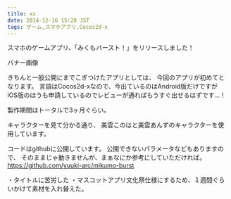 ```yaml
---
title: xx
date: 2014-12-16 15:20 JST
tags: ゲーム,スマホアプリ,Cocos2d-x
---
```



スマホのゲームアプリ、「みくもバースト！」をリリースしました！

バナー画像

きちんと一般公開にまでこぎつけたアプリとしては、
今回のアプリが初めてとなります。
言語はCocos2d-xなので、今出ているのはAndroid版だけですが
iOS版のほうも申請しているのでレビューが通ればもうすぐ出せるはずです…！

製作期間はトータルで3ヶ月ぐらい。



キャラクターを見て分かる通り、
美雲このはと美雲あんずのキャラクターを使用しています。

コードはgithubに公開しています。
公開できないパラメータなどもありますので、
そのままじゃ動きませんが、まぁなにか参考にしていただければ。
https://github.com/yuuki-arc/mikumo-burst

・タイトルに苦労した
・マスコットアプリ文化祭仕様にするため、１週間ぐらいかけて素材を入れ替えた。
